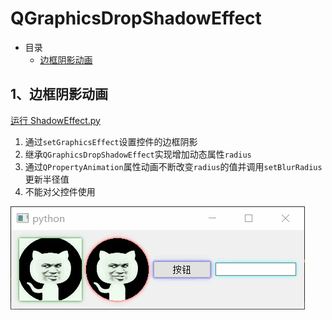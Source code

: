 # QGraphicsDropShadowEffect

- 目录
  - [边框阴影动画](#1边框阴影动画)

## 1、边框阴影动画
[运行 ShadowEffect.py](ShadowEffect.py)

1. 通过`setGraphicsEffect`设置控件的边框阴影
2. 继承`QGraphicsDropShadowEffect`实现增加动态属性`radius`
3. 通过`QPropertyAnimation`属性动画不断改变`radius`的值并调用`setBlurRadius`更新半径值
4. 不能对父控件使用

![ShadowEffect](ScreenShot/ShadowEffect.gif)